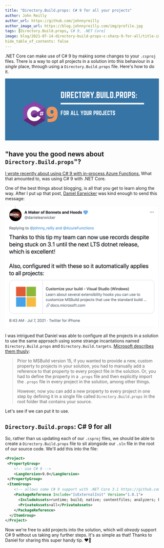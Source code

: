 ```yaml
---
title: "Directory.Build.props: C# 9 for all your projects"
author: John Reilly
author_url: https://github.com/johnnyreilly
author_image_url: https://blog.johnnyreilly.com/img/profile.jpg
tags: [Directory.Build.props, C# 9, .NET Core]
image: blog/2021-07-14-directory-build-props-c-sharp-9-for-all/title-image.png
hide_table_of_contents: false
---
```

.NET Core can make use of C# 9 by making some changes to your `.csproj` files. There is a way to opt all projects in a solution into this behaviour in a *single* place, through using a `Directory.Build.props` file. Here's how to do it.

![title image showing name of post and the C# logo](../static/blog/2021-07-14-directory-build-props-c-sharp-9-for-all/title-image.png)

## "have you the good news about `Directory.Build.props`"?

[I wrote recently about using C# 9 with in-process Azure Functions.](./2021-07-01-c-sharp-9-azure-functions-in-process.md) What that amounted to, was using C# 9 with .NET Core.

One of the best things about blogging, is all that you get to learn along the way.  After I put up that post, [Daniel Earwicker](https://twitter.com/danielearwicker) was kind enough to send this message:

[![title image showing name of post and the C# logo](../static/blog/2021-07-14-directory-build-props-c-sharp-9-for-all/daniel-earwicker-tweet.png)](https://twitter.com/danielearwicker/status/1412678642203828226)

I was intrigued that Daniel was able to configure all the projects in a solution to use the same approach using some strange incantations named `Directory.Build.props` and `Directory.Build.targets`. [Microsoft describes them thusly](https://docs.microsoft.com/en-us/visualstudio/msbuild/customize-your-build?view=vs-2019#directorybuildprops-and-directorybuildtargets):

> Prior to MSBuild version 15, if you wanted to provide a new, custom property to projects in your solution, you had to manually add a reference to that property to every project file in the solution. Or, you had to define the property in a `.props` file and then explicitly import the `.props` file in every project in the solution, among other things.
>
> However, now you can add a new property to every project in one step by defining it in a single file called `Directory.Build.props` in the root folder that contains your source. 

Let's see if we can put it to use.

## `Directory.Build.props`: C# 9 for all

So, rather than us updating each of our `.csproj` files, we should be able to create a `Directory.Build.props` file to sit alongside our `.sln` file in the root of our source code. We'll add this into the file: 

```xml
<Project>
 <PropertyGroup>
    <!-- use C# 9 -->
    <LangVersion>9.0</LangVersion>
 </PropertyGroup>
 <ItemGroup>
    <!-- allows some C# 9 support with .NET Core 3.1 https://github.com/manuelroemer/IsExternalInit -->
    <PackageReference Include="IsExternalInit" Version="1.0.1">
      <IncludeAssets>runtime; build; native; contentfiles; analyzers; buildtransitive</IncludeAssets>
      <PrivateAssets>all</PrivateAssets>
    </PackageReference>
  </ItemGroup>
</Project>
```

Now we're free to add projects into the solution, which will *already* support C# 9 without us taking any further steps. It's as simple as that!  Thanks to Daniel for sharing this super handy tip. ❤️🌻